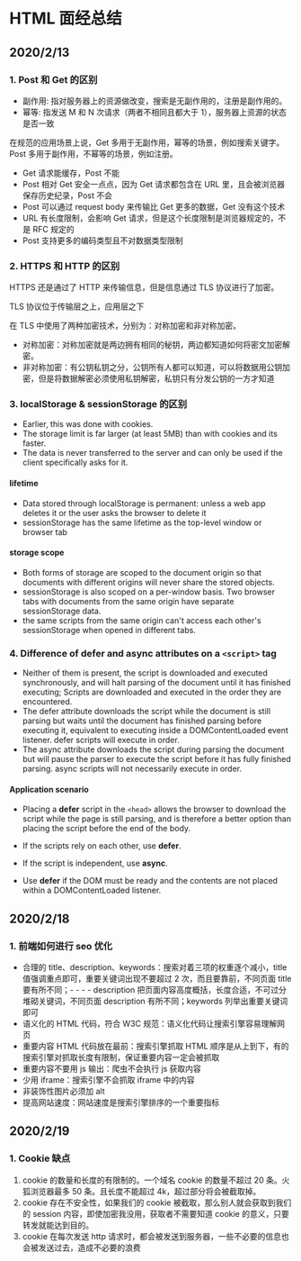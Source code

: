 # HTML 面经总结

## 2020/2/13

### 1. Post 和 Get 的区别

- 副作用: 指对服务器上的资源做改变，搜索是无副作用的，注册是副作用的。
- 幂等: 指发送 M 和 N 次请求（两者不相同且都大于 1），服务器上资源的状态是否一致

在规范的应用场景上说，Get 多用于无副作用，幂等的场景，例如搜索关键字。Post 多用于副作用，不幂等的场景，例如注册。

- Get 请求能缓存，Post 不能
- Post 相对 Get 安全一点点，因为 Get 请求都包含在 URL 里，且会被浏览器保存历史纪录，Post 不会
- Post 可以通过 request body 来传输比 Get 更多的数据，Get 没有这个技术
- URL 有长度限制，会影响 Get 请求，但是这个长度限制是浏览器规定的，不是 RFC 规定的
- Post 支持更多的编码类型且不对数据类型限制

### 2. HTTPS 和 HTTP 的区别

HTTPS 还是通过了 HTTP 来传输信息，但是信息通过 TLS 协议进行了加密。

TLS 协议位于传输层之上，应用层之下

在 TLS 中使用了两种加密技术，分别为：对称加密和非对称加密。

- 对称加密：对称加密就是两边拥有相同的秘钥，两边都知道如何将密文加密解密。
- 非对称加密：有公钥私钥之分，公钥所有人都可以知道，可以将数据用公钥加密，但是将数据解密必须使用私钥解密，私钥只有分发公钥的一方才知道

### 3. localStorage & sessionStorage 的区别

- Earlier, this was done with cookies.
- The storage limit is far larger (at least 5MB) than with cookies and its faster.
- The data is never transferred to the server and can only be used if the client specifically asks for it.

#### lifetime

- Data stored through localStorage is permanent: unless a web app deletes it or the user asks the browser to delete it
- sessionStorage has the same lifetime as the top-level window or browser tab

#### storage scope

- Both forms of storage are scoped to the document origin so that documents with different origins will never share the stored objects.
- sessionStorage is also scoped on a per-window basis. Two browser tabs with documents from the same origin have separate sessionStorage data.
- the same scripts from the same origin can't access each other's sessionStorage when opened in different tabs.

### 4. Difference of defer and async attributes on a `<script>` tag

- Neither of them is present, the script is downloaded and executed synchronously, and will halt parsing of the document until it has finished executing; Scripts are downloaded and executed in the order they are encountered.
- The defer attribute downloads the script while the document is still parsing but waits until the document has finished parsing before executing it, equivalent to executing inside a DOMContentLoaded event listener. defer scripts will execute in order.
- The async attribute downloads the script during parsing the document but will pause the parser to execute the script before it has fully finished parsing. async scripts will not necessarily execute in order.

#### Application scenario

- Placing a **defer** script in the `<head>` allows the browser to download the script while the page is still parsing, and is therefore a better option than placing the script before the end of the body.

- If the scripts rely on each other, use **defer**.

- If the script is independent, use **async**.

- Use **defer** if the DOM must be ready and the contents are not placed within a DOMContentLoaded listener.

## 2020/2/18

### 1. 前端如何进行 seo 优化

- 合理的 title、description、keywords：搜索对着三项的权重逐个减小，title 值强调重点即可，重要关键词出现不要超过 2 次，而且要靠前，不同页面 title 要有所不同；- - - - description 把页面内容高度概括，长度合适，不可过分堆砌关键词，不同页面 description 有所不同；keywords 列举出重要关键词即可
- 语义化的 HTML 代码，符合 W3C 规范：语义化代码让搜索引擎容易理解网页
- 重要内容 HTML 代码放在最前：搜索引擎抓取 HTML 顺序是从上到下，有的搜索引擎对抓取长度有限制，保证重要内容一定会被抓取
- 重要内容不要用 js 输出：爬虫不会执行 js 获取内容
- 少用 iframe：搜索引擎不会抓取 iframe 中的内容
- 非装饰性图片必须加 alt
- 提高网站速度：网站速度是搜索引擎排序的一个重要指标

## 2020/2/19

### 1. Cookie 缺点

1. cookie 的数量和长度的有限制的。一个域名 cookie 的数量不超过 20 条。火狐浏览器最多 50 条。且长度不能超过 4k，超过部分将会被截取掉。
2. cookie 存在不安全性，如果我们的 cookie 被截取，那么别人就会获取到我们的 session 内容，即使加密我没用，获取者不需要知道 cookie 的意义，只要转发就能达到目的。
3. cookie 在每次发送 http 请求时，都会被发送到服务器，一些不必要的信息也会被发送过去，造成不必要的浪费
